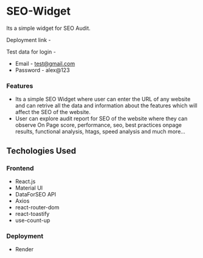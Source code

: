 # SEO-Widget

Its a simple widget for SEO Audit.

Deployment link -

Test data for login -

- Email - test@gmail.com
- Password - alex@123

### Features

- Its a simple SEO Widget where user can enter the URL of any website and can retrive all the data and information about the
  features which will affect the SEO of the website.
- User can explore audit report for SEO of the website where they can observe On Page score, performance, seo, best practices
  onpage results, functional analysis, htags, speed analysis and much more...

## Techologies Used

### Frontend

- React.js
- Material UI
- DataForSEO API
- Axios
- react-router-dom
- react-toastify
- use-count-up

### Deployment

- Render
